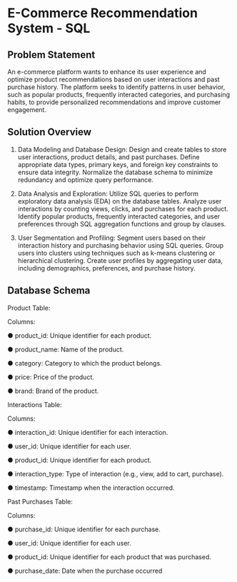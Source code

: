# E-Commerce Recommendation System - SQL

## Problem Statement
An e-commerce platform wants to enhance its user experience and optimize product recommendations based on user interactions and past purchase history. The platform seeks to identify patterns in user behavior, such as popular products, frequently interacted categories, and purchasing habits, to provide personalized recommendations and improve customer engagement.

## Solution Overview

1. Data Modeling and Database Design:
Design and create tables to store user interactions, product details, and past purchases. Define appropriate data types, primary keys, and foreign key constraints to ensure data integrity. Normalize the database schema to minimize redundancy and optimize query  performance.

2. Data Analysis and Exploration:
Utilize SQL queries to perform exploratory data analysis (EDA) on the database tables. Analyze user interactions by counting views, clicks, and purchases for each product. Identify popular products, frequently interacted categories, and user preferences through SQL aggregation functions and group by clauses.

3. User Segmentation and Profiling:
Segment users based on their interaction history and purchasing behavior using SQL queries. Group users into clusters using techniques such as k-means clustering or hierarchical 
clustering. Create user profiles by aggregating user data, including demographics, preferences, and 
purchase history.

## Database Schema

Product Table:

Columns:

● product_id: Unique identifier for each product.

● product_name: Name of the product.

● category: Category to which the product belongs.

● price: Price of the product.

● brand: Brand of the product.


Interactions Table:

Columns:

● interaction_id: Unique identifier for each interaction.

● user_id: Unique identifier for each user.

● product_id: Unique identifier for each product.

● interaction_type: Type of interaction (e.g., view, add to cart, purchase).

● timestamp: Timestamp when the interaction occurred.


Past Purchases Table:

Columns:

● purchase_id: Unique identifier for each purchase.

● user_id: Unique identifier for each user.

● product_id: Unique identifier for each product that was purchased.

● purchase_date: Date when the purchase occurred

